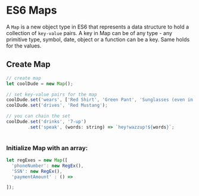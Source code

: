 # ES6 Maps


A `Map` is a new object type in ES6 that represents a data structure to hold a collection of `key-value` pairs.
A key in Map can be of any type - any primitive type, symbol, date, object or a function can be a key. Same  holds for the values.

## Create Map 

```js
// create map
let coolDude = new Map();

// set key-value pairs for the map
coolDude.set('wears', ['Red Shirt', 'Green Pant', 'Sunglasses (even in night)']);
coolDude.set('drives', 'Red Mustang');

// you can chain the set
coolDude.set('drinks', '7-up')
        .set('speak', (words: string) => `hey!wazzup!${words}`; 
        
```

### Initialize Map with an array:

```js
let regExes = new Map([
  'phoneNumber': new RegEx(),
  'SSN': new RegEx(),
  'paymentAmount' : () => 

]);
```




